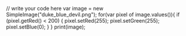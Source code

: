 // write your code here
var image = new SimpleImage("duke_blue_devil.png");
for(var pixel of image.values()){
   if (pixel.getRed() < 200) {
        pixel.setRed(255);
        pixel.setGreen(255);
        pixel.setBlue(0);
    }
}
print(image);